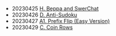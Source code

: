 - 20230425 [H. Beppa and SwerChat](https://codeforces.com/contest/1776/problem/H)
- 20230426 [D. Anti-Sudoku](https://codeforces.com/problemset/problem/1335/D)
- 20230427 [A1. Prefix Flip (Easy Version)](https://codeforces.com/problemset/problem/1381/A1)
- 20230429 [C. Coin Rows](https://codeforces.com/problemset/problem/1555/C)